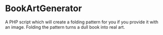 BookArtGenerator
================

A PHP script which will create a folding pattern for you if you provide it with an image. Folding the pattern turns a dull book into real art.
